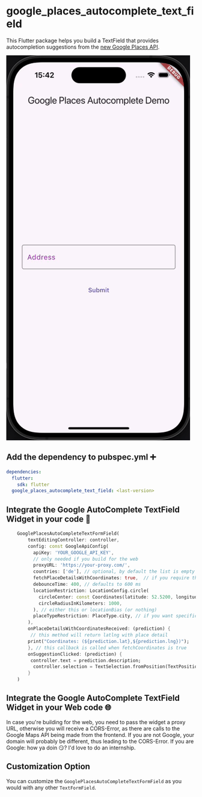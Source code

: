 # google_places_autocomplete_text_field

This Flutter package helps you build a TextField that provides autocompletion suggestions from the [new Google Places API](https://developers.google.com/maps/documentation/places/web-service/op-overview).

![preview](https://github.com/julienandco/google_places_autocomplete_text_field/blob/main/preview.gif)

## Add the dependency to pubspec.yml ➕

```yaml
dependencies:
  flutter:
    sdk: flutter
  google_places_autocomplete_text_field: <last-version>

```

## Integrate the Google AutoComplete TextField Widget in your code 🧩

```dart
    GooglePlacesAutoCompleteTextFormField(
        textEditingController: controller,
        config: const GoogleApiConfig(
          apiKey: 'YOUR_GOOGLE_API_KEY',
          // only needed if you build for the web
          proxyURL: 'https://your-proxy.com/',
          countries: ['de'], // optional, by default the list is empty (no restrictions)
          fetchPlaceDetailsWithCoordinates: true,  // if you require the coordinates from the place details
          debounceTime: 400, // defaults to 600 ms
          locationRestriction: LocationConfig.circle(
            circleCenter: const Coordinates(latitude: 52.5200, longitude: 13.4050),
            circleRadiusInKilometers: 1000,
          ), // either this or locationBias (or nothing)
          placeTypeRestriction: PlaceType.city, // if you want specific place types
        ),
        onPlaceDetailsWithCoordinatesReceived: (prediction) {
         // this method will return latlng with place detail
        print("Coordinates: (${prediction.lat},${prediction.lng})");
        }, // this callback is called when fetchCoordinates is true
        onSuggestionClicked: (prediction) {
         controller.text = prediction.description;
          controller.selection = TextSelection.fromPosition(TextPosition(offset: prediction.description.length));
        }
    )

```

## Integrate the Google AutoComplete TextField Widget in your Web code 🌐

In case you're building for the web, you need to pass the widget a proxy URL, otherwise you will receive a CORS-Error, as there are calls to the Google Maps API being made from the frontend. If you are not Google, your domain will probably be different, thus leading to the CORS-Error. If you are Google: how ya doin 😏? I'd love to do an internship.

## Customization Option

You can customize the ```GooglePlacesAutoCompleteTextFormField``` as you would with any other ```TextFormField```.
